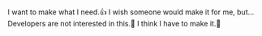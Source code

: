 I want to make what I need.👍
I wish someone would make it for me, but... Developers are not interested in this.🤣
I think I have to make it.🚀
